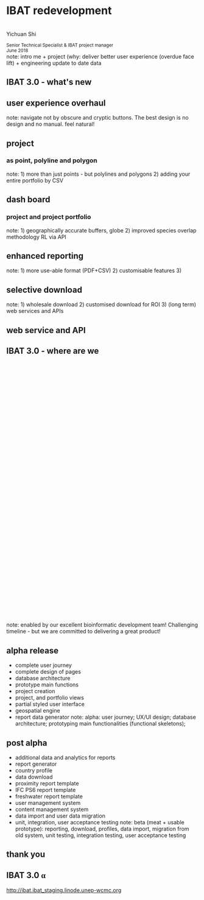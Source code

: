 <!--============ INTRO -->
# IBAT redevelopment
<!-- .slide: data-background="./gland_assets/cambridge.jpg" -->
<br>
Yichuan Shi<br>
 
<small>Senior Technical Specialist & IBAT project manager</small><br>
<small>June 2018</small><br>
note: intro me + project (why: deliver better user experience (overdue face lift) + engineering update to date data


## IBAT 3.0 - what's new
<!-- .slide: data-background-iframe="./krakow_assets/globe.html" -->

## user experience overhaul
<!-- .slide: data-background-iframe="./krakow_assets/cp.html" -->
note: navigate not by obscure and cryptic buttons. The best design is no design and no manual. feel natural!

<!-- .slide: data-background-video="./proteus_assets/marketing.mp4" data-background-video-loop="repeat"-->

## project 
### as point, polyline and polygon
<!-- .slide: data-background-iframe="./krakow_assets/cp.html" -->
note: 1) more than just points - but polylines and polygons 2) adding your entire portfolio by CSV

<!-- .slide: data-background-video="./proteus_assets/polygon-input.mp4" data-background-video-loop="repeat"-->

## dash board
### project and project portfolio
<!-- .slide: data-background-iframe="./krakow_assets/cp.html" -->
note: 1) geographically accurate buffers, globe 2) improved species overlap methodology RL via API

<!-- .slide: data-background-video="./proteus_assets/dashboard.mp4" data-background-video-loop="repeat"-->

## enhanced reporting
<!-- .slide: data-background-iframe="./krakow_assets/cp.html" -->
note: 1) more use-able format (PDF+CSV) 2) customisable features 3) 

<!-- .slide: data-background-video="./proteus_assets/create-report.mp4" data-background-video-loop="repeat"-->

## selective download
<!-- .slide: data-background-iframe="./krakow_assets/cp.html" -->
note: 1) wholesale download 2) customised download for ROI 3) (long term) web services and APIs

<!-- .slide: data-background-image="./proteus_assets/old-download.png" data-background-size="90%" -->

<!-- .slide: data-background-image="./proteus_assets/selective-download.png" data-background-size="90%" -->

## web service and API
<!-- .slide: data-background-iframe="./krakow_assets/cp.html" -->

<!-- .slide: data-background-image="./proteus_assets/api.jpg" data-background-size="90%" -->


## IBAT 3.0 - where are we
<!-- .slide: data-background-iframe="./krakow_assets/spin.html" -->

<iframe height="680px" width="100%" data-src="https://www.youtube.com/embed/fZPVEMsBxHI?&autoplay=1&controls=0" frameborder=0 allowfullscreen></iframe>
<!-- .slide: data-background="black" -->
note: enabled by our excellent bioinformatic development team! Challenging timeline - but we are committed to delivering a great product!

## alpha release
- complete user journey
- complete design of pages
- database architecture
- prototype main functions
- project creation
- project, and portfolio views
- partial styled user interface
- geospatial engine
- report data generator
note: alpha: user journey; UX/UI design; database architecture; prototyping main functionalities (functional skeletons);

## post alpha
- additional data and analytics for reports
- report generator
- country profile
- data download
- proximity report template
- IFC PS6 report template
- freshwater report template
- user management system
- content management system
- data import and user data migration
- unit, integration, user acceptance testing
note: beta (meat + usable prototype): reporting, download, profiles, data import, migration from old system, unit testing, integration testing, user acceptance testing

## thank you
<!-- .slide: data-background="wcmc-2.jpg" -->

## IBAT 3.0 <span style="text-transform:lowercase;font-family:'Times New Roman', Times, serif">α</span>
<!-- .slide: data-background="white" -->
http://ibat.ibat_staging.linode.unep-wcmc.org